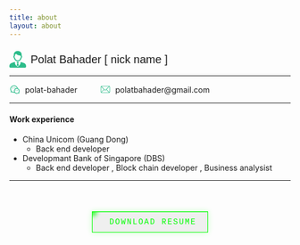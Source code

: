 ```yaml
---
title: about
layout: about
---
```




###

<div>
  <div style="display: flex; align-items: center; gap: 8px;">
    <svg t="1750572385200" class="icon" viewBox="0 0 1025 1024" version="1.1" xmlns="http://www.w3.org/2000/svg" p-id="19286" width="30" height="30"><path d="M340.25803 555.24C397.52403 633.888 485.27203 640 510.80203 640h2.396c25.53 0 113.276-6.112 170.542-84.758 22.548-30.966 45.498-87.012 55.474-112.858 33.934-40.524 46.802-79.014 38.252-114.54-4.308-17.896-13.962-33.558-27.256-45.02 5.278-43.008 4.998-91.7-10.594-134.504-22.128-60.748-62.122-103.65-118.864-127.51C576.09403 2.028 533.75803 0 517.62803 0h-2.398c-1.268 0-2.35 0.012-3.228 0.03-0.88-0.018-1.964-0.03-3.232-0.03h-2.396c-16.128 0-58.464 2.028-103.126 20.81-56.744 23.862-96.734 66.762-118.864 127.512-15.592 42.806-15.87 91.494-10.594 134.502-13.292 11.462-22.948 27.124-27.256 45.022-8.55 35.526 4.318 74.014 38.254 114.538 9.976 25.846 32.92 81.892 55.47 112.856z m-19.19-227.216c18.556-6.95 31.012 20.712 35.546 33.066-5.164-15.928-19.194-63.18-21.556-112.96 16.708-23.356 50.05-62.498 89.612-68.878 0 0 85.52 102.268 261.342 100.272-5.048 37.208-14.568 69.056-18.626 81.568 4.538-12.354 16.99-40.016 35.546-33.066 11.208 4.198 30.144 26.572-19.504 80.944 0 0-28.334 76.892-51.424 108.6C597.97203 564.304 545.11803 576 513.20003 576c-0.302-0.018-0.718-0.042-1.2-0.078-0.48 0.036-0.896 0.06-1.198 0.078-31.92 0-84.778-11.696-118.806-58.432-23.09-31.708-51.424-108.6-51.424-108.6-49.648-54.372-30.71-76.746-19.504-80.944zM577.05003 704.42L547.36203 672h-70.728l-29.688 32.42s16.966 36.18 44.534 50.244l-44.534 112.562S479.50403 913.648 512.00003 925.61c32.496-11.962 65.052-58.384 65.052-58.384L532.52003 754.664c27.562-14.064 44.53-50.244 44.53-50.244z m398.054 85.594C921.15803 720.95 680.95803 672 680.95803 672 712.77003 854.644 512.00003 965.71 512.00003 965.71S311.23003 854.644 343.04003 672c0 0-240.202 48.95-294.146 118.014C-8.26997 863.204-1.54197 935.372 2.69803 965.52c4.242 30.146 11.652 48.432 60.424 58.48h897.752c48.774-10.048 56.184-28.334 60.426-58.48 4.242-30.148 10.97-102.316-46.196-175.506z" p-id="19287" fill="#2cbc8a"></path></svg>
    <span style="font-family: Arial; font-size: 20px;">Polat Bahader [ nick name ]</span>
  </div>
  <hr>
</div>




  <div style="display: flex; align-items: center; gap: 40px;">
  <div style="display: flex; align-items: center; gap: 8px;">
  <svg t="1750432457943" class="icon" viewBox="0 0 1024 1024" version="1.1" xmlns="http://www.w3.org/2000/svg" p-id="4058" width="20" height="20"><path d="M767.818667 409.173333C867.338667 444.266667 938.666667 539.136 938.666667 650.666667c0 42.709333-10.496 83.978667-30.261334 120.842666-1.792 3.338667-4.992 8.928-9.696 16.96l14.613334 53.557334c6.506667 23.893333-15.402667 45.813333-39.296 39.296l-53.642667-14.634667-6.229333 3.669333A254.933333 254.933333 0 0 1 682.666667 906.666667c-77.994667 0-147.84-34.88-194.805334-89.888a352.608 352.608 0 0 1-56.64 4.554666c-63.338667 0-124.266667-16.853333-177.472-48.298666-1.834667-1.088-6.410667-3.733333-13.632-7.893334l-80.544 21.653334c-23.914667 6.432-45.76-15.573333-39.146666-39.434667l21.792-78.752a961.205333 961.205333 0 0 1-15.904-27.317333A336.384 336.384 0 0 1 85.333333 480c0-188.618667 154.965333-341.333333 345.888-341.333333 159.914667 0 297.984 108.010667 335.818667 259.296 0.949333 3.765333 1.173333 7.552 0.778667 11.2z m-68.106667-13.952C662.88 282.037333 555.178667 202.666667 431.221333 202.666667 275.434667 202.666667 149.333333 326.933333 149.333333 480c0 46.272 11.498667 90.837333 33.194667 130.698667 2.88 5.290667 10.176 17.706667 21.621333 36.746666a32 32 0 0 1 3.413334 25.013334l-10.517334 37.994666 39.232-10.549333a32 32 0 0 1 24.234667 3.146667c14.272 8.192 22.773333 13.098667 25.802667 14.890666A283.882667 283.882667 0 0 0 431.221333 757.333333c6.154667 0 12.288-0.192 18.389334-0.576A255.061333 255.061333 0 0 1 426.666667 650.666667c0-141.386667 114.613333-256 256-256 5.728 0 11.413333 0.192 17.045333 0.554666z m133.706667 397.056a32 32 0 0 1 3.338666-24.725333 996.672 996.672 0 0 0 15.242667-26.293333A190.997333 190.997333 0 0 0 874.666667 650.666667c0-106.037333-85.962667-192-192-192s-192 85.962667-192 192 85.962667 192 192 192a190.933333 190.933333 0 0 0 98.570666-27.2c2.208-1.322667 8.288-4.874667 18.517334-10.837334a32 32 0 0 1 24.522666-3.210666l12.565334 3.424-3.424-12.565334zM330.666667 426.666667a42.666667 42.666667 0 1 1 0-85.333334 42.666667 42.666667 0 0 1 0 85.333334z m192 0a42.666667 42.666667 0 1 1 0-85.333334 42.666667 42.666667 0 0 1 0 85.333334z m85.333333 202.666666a32 32 0 1 1 0-64 32 32 0 0 1 0 64z m149.333333 0a32 32 0 1 1 0-64 32 32 0 0 1 0 64z" fill="#2cbc8a" p-id="4059"></path></svg>
  <span>polat-bahader</span>
</div>
<div style="display: flex; align-items: center; gap: 8px;">
 <svg t="1750432385764" class="icon" viewBox="0 0 1024 1024" version="1.1" xmlns="http://www.w3.org/2000/svg" p-id="2880" width="20" height="20"><path d="M838.954667 234.666667H170.666667c-3.626667 0-7.168 0.448-10.56 1.322666l323.690666 323.669334a21.333333 21.333333 0 0 0 30.165334 0L838.954667 234.666667z m46.144 14.186666l-260.693334 260.693334 262.933334 262.912c5.44-7.168 8.661333-16.106667 8.661333-25.792V277.333333c0-10.944-4.117333-20.906667-10.88-28.48zM843.861333 789.333333l-249.6-249.621333-50.133333 50.133333a64 64 0 0 1-90.517333 0l-50.112-50.133333L156.373333 786.88c4.48 1.578667 9.28 2.453333 14.314667 2.453333h673.194667zM128.661333 754.218667L373.333333 509.525333 129.578667 265.813333A42.709333 42.709333 0 0 0 128 277.333333v469.333334c0 2.56 0.213333 5.098667 0.661333 7.552zM170.666667 192h682.666666a85.333333 85.333333 0 0 1 85.333334 85.333333v469.333334a85.333333 85.333333 0 0 1-85.333334 85.333333H170.666667a85.333333 85.333333 0 0 1-85.333334-85.333333V277.333333a85.333333 85.333333 0 0 1 85.333334-85.333333z" fill="#2cbc8a" p-id="2881"></path></svg>
  <span>polatbahader@gmail.com</span>
</div>
</div>


---



#### Work experience

* China Unicom (Guang Dong)	
  + Back end developer
* Developmant Bank of Singapore (DBS) 	
  * Back end developer , Block chain developer , Business analysist



---

​	

<div style="display: flex; justify-content: center;" >
<button class="hacker-button" onclick="alert('Press ENTER to download \n[anti-DDoS] '); downloadPDF();">
  <span class="glow"></span>
  <span class="content"> Download resume</span>
  <span class="scanline"></span>
</button>  
</div>

<style>
.hacker-button {
  position: relative;
  color: #0f0;
  font-family: 'Courier New', monospace;
  font-size: 14px;
  border: 1px solid #0f0;
  padding: 10px 20px;
  margin: 10px;
  cursor: pointer;
  overflow: hidden;
  transition: all 0.3s;
  box-shadow: 0 0 10px rgba(0, 255, 0, 0.2);
  text-transform: uppercase;
  letter-spacing: 2px;
}
  .hacker-button:hover {
  background: #2cbc8a;
  color: #000;
  box-shadow: 0 0 20px rgba(0, 255, 0, 0.6);
  text-shadow: 0 0 5px rgba(0, 0, 0, 0.5);
}
  .hacker-button:active {
  transform: scale(0.95);
}
.glow {
  position: absolute;
  width: 20px;
  height: 20px;
  background: #0f0;
  top: -10px;
  left: -10px;
  border-radius: 50%;
  filter: blur(5px);
  animation: pulse 2s infinite;
}
.scanline {
  position: absolute;
  top: 0;
  left: 0;
  width: 100%;
  height: 1px;
  background: rgba(0, 255, 0, 0.5);
  animation: scan 3s linear infinite;
  opacity: 0.7;
}
  .content {
  position: relative;
  z-index: 1;
}
  @keyframes pulse {
  0% { transform: scale(0.8); opacity: 0.7; }
  50% { transform: scale(1.2); opacity: 1; }
  100% { transform: scale(0.8); opacity: 0.7; }
}
  @keyframes scan {
  0% { top: 0; }
  100% { top: 100%; }
}
</style>
<script>
  function downloadPDF() {
    const pdfUrl = './profilio.pdf';
		const link = document.createElement('a');
		link.href = pdfUrl;
		link.download = 'Muhammatjan[profilio].pdf'; 
		document.body.appendChild(link);
		link.click();
		document.body.removeChild(link);			
  }
</script>





